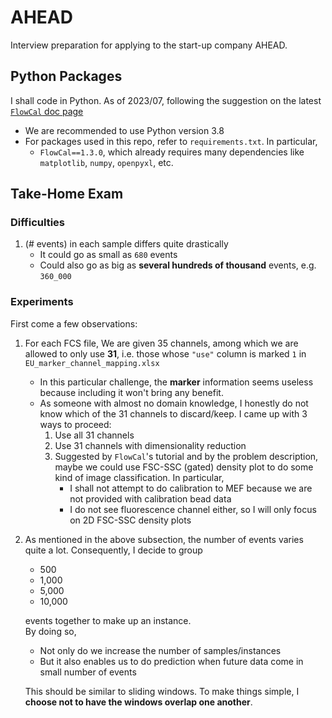# AHEAD
Interview preparation for applying to the start-up company AHEAD.


## Python Packages
I shall code in Python. As of 2023/07, following the suggestion on the latest
[`FlowCal` doc page](https://flowcal.readthedocs.io/en/latest/getting_started/install_anaconda.html)
- We are recommended to use Python version 3.8
- For packages used in this repo, refer to `requirements.txt`. In particular,
    - `FlowCal==1.3.0`, which already requires many dependencies like
      `matplotlib`, `numpy`, `openpyxl`, etc.


## Take-Home Exam
### Difficulties
1. (# events) in each sample differs quite drastically
    - It could go as small as `680` events
    - Could also go as big as **several hundreds of thousand** events, e.g. `360_000`


### Experiments
First come a few observations:
1. For each FCS file, We are given 35 channels, among which we are allowed to only
   use **31**, i.e. those whose `"use"` column is marked `1`
   in `EU_marker_channel_mapping.xlsx`
    - In this particular challenge, the **marker** information seems useless
      because including it won't bring any benefit.
    - As someone with almost no domain knowledge, I honestly do not know which of
      the 31 channels to discard/keep. I came up with 3 ways to proceed:
        1. Use all 31 channels
        1. Use 31 channels with dimensionality reduction
        1. Suggested by `FlowCal`'s tutorial and by the problem description,
           maybe we could use FSC-SSC (gated) density plot to do some kind of
           image classification. In particular,
            - I shall not attempt to do calibration to MEF because we are not
              provided with calibration bead data
            - I do not see fluorescence channel either, so I will only focus on
              2D FSC-SSC density plots
1. As mentioned in the above subsection, the number of events varies quite a lot.
   Consequently, I decide to group
    - 500
    - 1,000
    - 5,000
    - 10,000
   
   events together to make up an instance.  
   By doing so,
    - Not only do we increase the number of samples/instances
    - But it also enables us to do prediction when future data come
      in small number of events
   
   This should be similar to sliding windows. To make things simple,
   I **choose not to have the windows overlap one another**.
